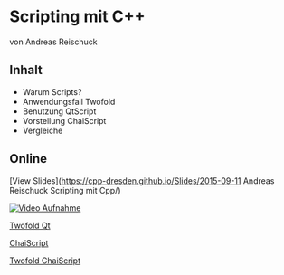 Scripting mit C++
=================

von Andreas Reischuck

Inhalt
------

* Warum Scripts?
* Anwendungsfall Twofold
* Benutzung QtScript
* Vorstellung ChaiScript
* Vergleiche

Online
------

[View Slides](https://cpp-dresden.github.io/Slides/2015-09-11 Andreas Reischuck Scripting mit Cpp/)

[![Video Aufnahme](http://img.youtube.com/vi/NcRLKdq2rXA/0.jpg)](https://www.youtube.com/watch?v=NcRLKdq2rXA)

[Twofold Qt](https://github.com/hicknhack-software/Twofold-Qt)

[ChaiScript](https://github.com/ChaiScript/ChaiScript)

[Twofold ChaiScript](https://github.com/arBmind/Twofold-ChaiScript)
